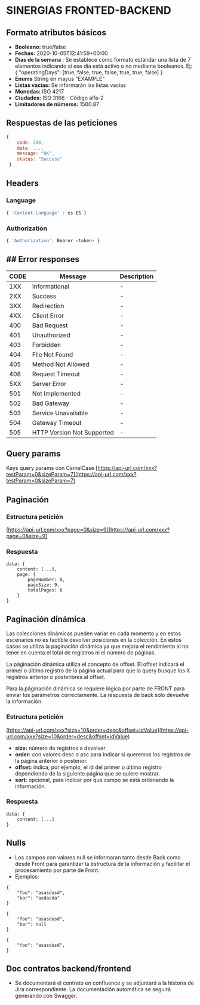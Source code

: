 # SINERGIAS FRONTED-BACKEND

## Formato atributos básicos

- **Booleano:**  true/false
- **Fechas:**  2020-10-05T12:41:59+00:00
- **Días de la semana**  : Se establece como formato estándar una lista de 7 elementos indicando si ese día está activo
  o no mediante booleanos. Ej: { "operatingDays": [true, false, true, false, true, true, false] }
- **Enums**  String en mayus "EXAMPLE"
- **Listas vacías:**  Se informarán las listas vacías
- **Monedas:**  ISO 4217
- **Ciudades:**  ISO 3166 - Código alfa-2
- **Limitadores de números:**  1500.87

## Respuestas de las peticiones


```js 
{
	code: 200, 
	data: ..., 
	message: "OK", 
	status: "Success"
 }
```

## Headers

### Language

```js 
{ 'Content-Language' : es-ES }
```

### Authorization

```js 
{ 'Authorization': Bearer <token> }
```

## ## Error responses

|CODE                |Message                  |Description                         |
|----------------|-------------------------------|-----------------------------|
|1XX|Informational            |-            |
|2XX|Success            |-            |
|3XX|Redirection|-            |
|4XX|Client Error|-            |
|400|Bad Request|-            |
|401|Unauthorized|-            |
|403|Forbidden            |-            |
|404|File Not Found|-            |
|405|Method Not Allowed|-            |
|408|Request Timeout|-            |
|5XX|Server Error|-            |
|501|Not Implemented|-            |
|502|Bad Gateway|-            |
|503|Service Unavailable|-            |
|504|Gateway Timeout|-            |
|505|HTTP Version Not Supported|-            |

## Query params

Keys query params con
CamelCase [https://api-url.com/xxx?testParam=0&sizeParam=7](https://api-url.com/xxx?testParam=0&sizeParam=7)

## Paginación

### Estructura petición

[https://api-url.com/xxx?page=0&size=9](https://api-url.com/xxx?page=0&size=9)

### Respuesta

```
data: {
    content: [...],
    page: {
        pageNumber: 0,
        pageSize: 9,
        totalPages: 6
    }
}
```

## Paginación dinámica

Las colecciones dinámicas pueden variar en cada momento y en estos escenarios no es factible devolver posiciones en la
colección. En estos casos se utiliza la paginación dinámica ya que mejora el rendimiento al no tener en cuenta el total
de registros ni el número de páginas.

La páginación dinámica utiliza el concepto de offset. El offset indicará el primer o último registro de la página actual
para que la query busque los X registros anterior o posteriores al offset.

Para la páginación dinámica se requiere lógica por parte de FRONT para enviar los parámetros correctamente. La respuesta
de back solo devuelve la información.

### Estructura petición

[https://api-url.com/xxx?size=10&order=desc&offset=idValue](https://api-url.com/xxx?size=10&order=desc&offset=idValue)

- **size:**  número de registros a devolver
- **order:**  con valores desc o asc para indicar si queremos los registros de la página anterior o posterior.
- **offset:**  indica, por ejemplo, el id del primer o último registro dependiendo de la siguiente página que se quiere
  mostrar.
- **sort:**  opcional, para indicar por que campo se está ordenando la información.

### Respuesta

```
data: {
    content: [...]
}
```

## Nulls

- Los campos con valores null se informaran tanto desde Back como desde Front para garantizar la estructura de la
  información y facilitar el procesamiento por parte de Front.
- Ejemplos:

```
{ 
    "foo": "asasdasd",
    "bar": "asdasda"
}

{ 
    "foo": "asasdasd",
    "bar": null
}

{ 
    "foo": "asasdasd",
}
```

## Doc contratos backend/frontend

- Se documentará el contrato en confluence y se adjuntará a la historia de Jira correspondiente. La documentación
  automática se seguirá generando con Swagger.
